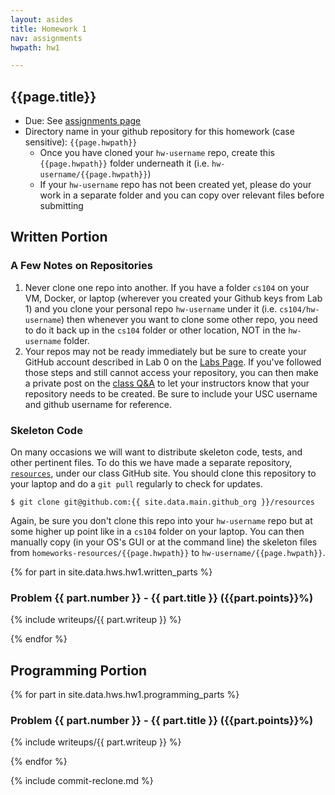 ```yaml
---
layout: asides
title: Homework 1
nav: assignments
hwpath: hw1

---
```


## {{page.title}}

+ Due: See [assignments page]({{site.url}}/assignments/index.html)
+ Directory name in your github repository for this homework (case sensitive): `{{page.hwpath}}`
   - Once you have cloned your `hw-username` repo, create this `{{page.hwpath}}` folder underneath it (i.e. `hw-username/{{page.hwpath}}`)
   - If your `hw-username` repo has not been created yet, please do your work in a separate folder and you can copy over relevant files before submitting

## Written Portion

### A Few Notes on Repositories

1. Never clone one repo into another.  If you have a folder `cs104` on your VM, Docker, or laptop (wherever you created your Github keys from Lab 1) and you clone your personal repo `hw-username` under it (i.e. `cs104/hw-username`) then whenever you want to clone some other repo, you need to do it back up in the `cs104` folder or other location, NOT in the `hw-username` folder.
1. Your repos may not be ready immediately but be sure to create your GitHub account described in Lab 0 on the [Labs Page]({{site.url}}/labs/index.html). If you've followed those steps and still cannot access your repository, you can then make a private post on the [class Q&A]({{site.data.main.piazza}}) to let your instructors know that your repository needs to be created.  Be sure to include your USC username and github username for reference.

### Skeleton Code

On many occasions we will want to distribute skeleton code, tests, and other pertinent files. To do this we have made a separate repository, [`resources`]({{site.data.main.github}}/resources ), under our class GitHub site.  You should clone this repository to your laptop and do a `git pull` regularly to check for updates. 

```
$ git clone git@github.com:{{ site.data.main.github_org }}/resources
```

Again, be sure you don't clone this repo into your `hw-username` repo but at some higher up point like in a `cs104` folder on your laptop.  You can then manually copy (in your OS's GUI or at the command line) the skeleton files from `homeworks-resources/{{page.hwpath}}` to `hw-username/{{page.hwpath}}`.


{% for part in site.data.hws.hw1.written_parts %}

### Problem {{ part.number }} - {{ part.title }} ({{part.points}}%)

{% include writeups/{{ part.writeup }} %}

{% endfor %}


## Programming Portion

{% for part in site.data.hws.hw1.programming_parts %}

### Problem {{ part.number }} - {{ part.title }} ({{part.points}}%)

{% include writeups/{{ part.writeup }} %}

{% endfor %}


{% include commit-reclone.md %}

